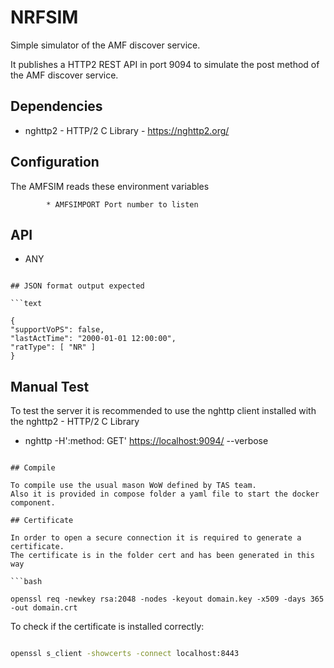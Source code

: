 # NRFSIM

Simple simulator of the AMF discover service.

It publishes a HTTP2 REST API in port 9094 to simulate the post method of the AMF discover service.

## Dependencies

* nghttp2 - HTTP/2 C Library - <https://nghttp2.org/>

## Configuration

The AMFSIM reads these environment variables

            * AMFSIMPORT Port number to listen

## API

* ANY
```

## JSON format output expected

```text

{
"supportVoPS": false,
"lastActTime": "2000-01-01 12:00:00",
"ratType": [ "NR" ]
}

```

## Manual Test

To test the server it is recommended to use the nghttp client installed with the nghttp2 - HTTP/2 C Library

* nghttp  -H':method: GET' <https://localhost:9094/> --verbose
```

## Compile

To compile use the usual mason WoW defined by TAS team.
Also it is provided in compose folder a yaml file to start the docker component.

## Certificate

In order to open a secure connection it is required to generate a certificate.
The certificate is in the folder cert and has been generated in this way

```bash

openssl req -newkey rsa:2048 -nodes -keyout domain.key -x509 -days 365 -out domain.crt

```

To check if the certificate is installed correctly:

```bash

openssl s_client -showcerts -connect localhost:8443

```
